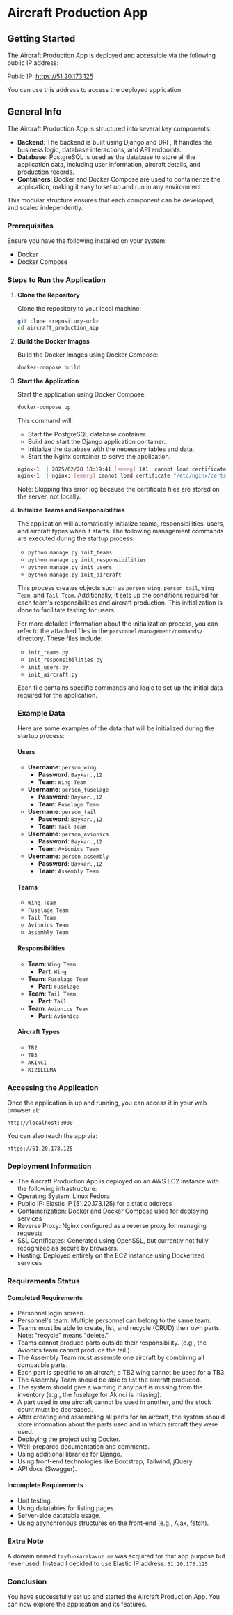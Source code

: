# Aircraft Production App

## Getting Started

The Aircraft Production App is deployed and accessible via the following public IP address:

Public IP: https://51.20.173.125

You can use this address to access the deployed application.
## General Info

The Aircraft Production App is structured into several key components:

- **Backend**: The backend is built using Django and DRF, It handles the business logic, database interactions, and API endpoints.
- **Database**: PostgreSQL is used as the database to store all the application data, including user information, aircraft details, and production records.
- **Containers**: Docker and Docker Compose are used to containerize the application, making it easy to set up and run in any environment.

This modular structure ensures that each component can be developed, and scaled independently.


### Prerequisites

Ensure you have the following installed on your system:
- Docker
- Docker Compose

### Steps to Run the Application

1. **Clone the Repository**

    Clone the repository to your local machine:
    ```sh
    git clone <repository-url>
    cd aircraft_production_app
    ```

2. **Build the Docker Images**

    Build the Docker images using Docker Compose:
    ```sh
    docker-compose build
    ```

3. **Start the Application**

    Start the application using Docker Compose:
    ```sh
    docker-compose up
    ```

    This command will:
    - Start the PostgreSQL database container.
    - Build and start the Django application container.
    - Initialize the database with the necessary tables and data.
    - Start the Nginx container to serve the application.



    ```sh
    nginx-1  | 2025/02/28 18:19:41 [emerg] 1#1: cannot load certificate "/etc/nginx/certs/nginx.crt": BIO_new_file() failed (SSL: error:80000002:system library::No such file or directory:calling fopen(/etc/nginx/certs/nginx.crt, r) error:10000080:BIO routines::no such file)
    nginx-1  | nginx: [emerg] cannot load certificate "/etc/nginx/certs/nginx.crt": BIO_new_file() failed (SSL: error:80000002:system library::No such file or directory:calling fopen(/etc/nginx/certs/nginx.crt, r) error:10000080:BIO routines::no such file)
    ```

    Note: Skipping this error log because the certificate files are stored on the server, not locally.


4. **Initialize Teams and Responsibilities**

    The application will automatically initialize teams, responsibilities, users, and aircraft types when it starts. The following management commands are executed during the startup process:
    - `python manage.py init_teams`
    - `python manage.py init_responsibilities`
    - `python manage.py init_users`
    - `python manage.py init_aircraft`

    This process creates objects such as `person_wing`, `person_tail`, `Wing Team`, and `Tail Team`. Additionally, it sets up the conditions required for each team's responsibilities and aircraft production. This initialization is done to facilitate testing for users.

    For more detailed information about the initialization process, you can refer to the attached files in the `personnel/management/commands/` directory. These files include:

    - `init_teams.py`
    - `init_responsibilities.py`
    - `init_users.py`
    - `init_aircraft.py`

    Each file contains specific commands and logic to set up the initial data required for the application.

    ### Example Data

    Here are some examples of the data that will be initialized during the startup process:

    #### Users
    - **Username**: `person_wing`
        - **Password**: `Baykar.,12`
        - **Team**: `Wing Team`
    - **Username**: `person_fuselage`
        - **Password**: `Baykar.,12`
        - **Team**: `Fuselage Team`
    - **Username**: `person_tail`
        - **Password**: `Baykar.,12`
        - **Team**: `Tail Team`
    - **Username**: `person_avionics`
        - **Password**: `Baykar.,12`
        - **Team**: `Avionics Team`
    - **Username**: `person_assembly`
        - **Password**: `Baykar.,12`
        - **Team**: `Assembly Team`

    #### Teams
    - `Wing Team`
    - `Fuselage Team`
    - `Tail Team`
    - `Avionics Team`
    - `Assembly Team`

    #### Responsibilities
    - **Team**: `Wing Team`
        - **Part**: `Wing`
    - **Team**: `Fuselage Team`
        - **Part**: `Fuselage`
    - **Team**: `Tail Team`
        - **Part**: `Tail`
    - **Team**: `Avionics Team`
        - **Part**: `Avionics`

    #### Aircraft Types
    - `TB2`
    - `TB3`
    - `AKINCI`
    - `KIZILELMA`
    
    
### Accessing the Application

Once the application is up and running, you can access it in your web browser at:
```
http://localhost:8000
```
You can also reach the app via:
```
https://51.20.173.125
```


### Deployment Information

- The Aircraft Production App is deployed on an AWS EC2 instance with the following infrastructure:
- Operating System: Linux Fedora
- Public IP: Elastic IP (51.20.173.125) for a static address
- Containerization: Docker and Docker Compose used for deploying services
- Reverse Proxy: Nginx configured as a reverse proxy for managing requests
- SSL Certificates: Generated using OpenSSL, but currently not fully recognized as secure by browsers.
- Hosting: Deployed entirely on the EC2 instance using Dockerized services

### Requirements Status

#### Completed Requirements
- Personnel login screen.
- Personnel's team: Multiple personnel can belong to the same team.
- Teams must be able to create, list, and recycle (CRUD) their own parts. Note: "recycle" means "delete."
- Teams cannot produce parts outside their responsibility. (e.g., the Avionics team cannot produce the tail.)
- The Assembly Team must assemble one aircraft by combining all compatible parts.
- Each part is specific to an aircraft; a TB2 wing cannot be used for a TB3.
- The Assembly Team should be able to list the aircraft produced.
- The system should give a warning if any part is missing from the inventory (e.g., the fuselage for Akinci is missing).
- A part used in one aircraft cannot be used in another, and the stock count must be decreased.
- After creating and assembling all parts for an aircraft, the system should store information about the parts used and in which aircraft they were used.
- Deploying the project using Docker.
- Well-prepared documentation and comments.
- Using additional libraries for Django.
- Using front-end technologies like Bootstrap, Tailwind, jQuery.
- API docs (Swagger).

#### Incomplete Requirements
- Unit testing.
- Using datatables for listing pages.
- Server-side datatable usage.
- Using asynchronous structures on the front-end (e.g., Ajax, fetch).

### Extra Note

A domain named `tayfunkarakavuz.me` was acquired for that app purpose but never used. Instead I decided to use Elastic IP address: `51.20.173.125`
 
### Conclusion

You have successfully set up and started the Aircraft Production App. You can now explore the application and its features.
